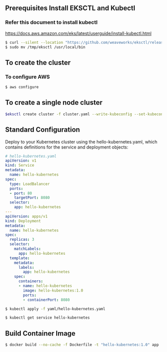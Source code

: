 ## Prerequisites Install EKSCTL and Kubectl

### Refer this document to install kubectl
https://docs.aws.amazon.com/eks/latest/userguide/install-kubectl.html

```bash
$ curl --silent --location "https://github.com/weaveworks/eksctl/releases/latest/download/eksctl_$(uname -s)_amd64.tar.gz" | tar xz -C /tmp
$ sudo mv /tmp/eksctl /usr/local/bin
```

## To create the cluster

### To configure AWS
```bash
$ aws configure
```

## To create a single node cluster
```bash
$eksctl create cluster -f cluster.yaml --write-kubeconfig --set-kubeconfig-context
```
## Standard Configuration

Deploy to your Kubernetes cluster using the hello-kubernetes.yaml, which contains definitions for the service and deployment objects:

```yaml
# hello-kubernetes.yaml
apiVersion: v1
kind: Service
metadata:
  name: hello-kubernetes
spec:
  type: LoadBalancer
  ports:
  - port: 80
    targetPort: 8080
  selector:
    app: hello-kubernetes
---
apiVersion: apps/v1
kind: Deployment
metadata:
  name: hello-kubernetes
spec:
  replicas: 3
  selector:
    matchLabels:
      app: hello-kubernetes
  template:
    metadata:
      labels:
        app: hello-kubernetes
    spec:
      containers:
      - name: hello-kubernetes
        image: hello-kubernetes:1.0
        ports:
        - containerPort: 8080
```

```bash
$ kubectl apply -f yaml/hello-kubernetes.yaml
```

```bash
$ kubectl get service hello-kubernetes
```

## Build Container Image

```bash
$ docker build --no-cache -f Dockerfile -t "hello-kubernetes:1.0" app
```
